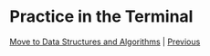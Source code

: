 # Practice in the Terminal

[Move to Data Structures and Algorithms](./DataStructuresAndAlgorithms.md) | [Previous](./TheGrowthMindset.md)
